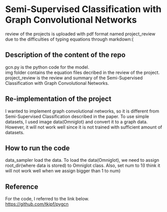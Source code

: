 # Semi-Supervised Classification with Graph Convolutional Networks
review of the projects is uploaded with pdf format named project_review due to the difficulties of typing equations through markdown:(
## Description of the content of the repo
gcn.py is the python code for the model.  
img folder contains the equation files decribed in the review of the project.  
project_review is the review and summary of the Semi-Supervised Classification with Graph Convolutional Networks.
## Re-implementation of the project
I wanted to implement graph convolutional networks, so it is different from Semi-Supervised Classification described in the paper. To use simple datasets, I used image data(Omniglot) and convert it to a graph data. However, it will not work well since it is not trained with sufficient amount of datasets.
## How to run the code
data_sampler load the data. To load the data(Omniglot), we need to assign root_dir(where data is stored) to Omniglot class.
Also, set num to 1(I think it will not work well when we assign bigger than 1 to num)
## Reference
For the code, I referred to the link below.  
https://github.com/tkipf/pygcn
